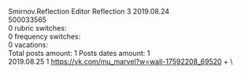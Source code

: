 Smirnov.Reflection	Editor Reflection 3 2019.08.24\
500033565\
0 rubric switches:\
0 frequency switches:\
0 vacations:\
Total posts amount: 1	Posts dates amount: 1\
2019.08.25 1 https://vk.com/mu_marvel?w=wall-17592208_69520 + \
